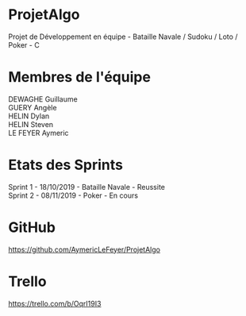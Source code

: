 # ProjetAlgo
Projet de Développement en équipe - Bataille Navale / Sudoku / Loto / Poker - C

# Membres de l'équipe
DEWAGHE Guillaume  
GUERY Angèle  
HELIN Dylan  
HELIN Steven  
LE FEYER Aymeric  

# Etats des Sprints
Sprint 1 - 18/10/2019 - Bataille Navale - Reussite  
Sprint 2 - 08/11/2019 - Poker - En cours  

# GitHub
https://github.com/AymericLeFeyer/ProjetAlgo

# Trello
https://trello.com/b/OqrI19I3
